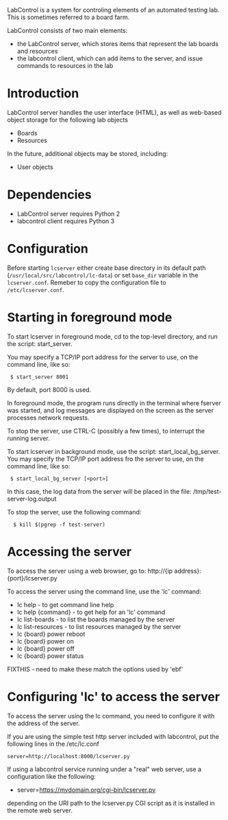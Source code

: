 LabControl is a system for controling elements of an automated testing lab.
This is sometimes referred to a board farm.

LabControl consists of two main elements:
 - the LabControl server, which stores items that represent the lab
   boards and resources
 - the labcontrol client, which can add items to the server, and
   issue commands to resources in the lab

Introduction
============
LabControl server handles the user interface (HTML),
as well as web-based object storage for the following lab objects
 * Boards
 * Resources

In the future, additional objects may be stored, including:
 * User objects

Dependencies
============

* LabControl server requires Python 2
* labcontrol client requires Python 3

Configuration
=============

Before starting `lcserver` either create base directory in its default path
(`/usr/local/src/labcontrol/lc-data`) or set `base_dir` variable in the
`lcserver.conf`. Remeber to copy the configuration file to
`/etc/lcserver.conf`.

Starting in foreground mode
===========================
To start lcserver in foreground mode, cd to the top-level directory,
and run the script: start_server.

You may specify a TCP/IP port address for the server to use, on the
command line, like so:

```
 $ start_server 8001
```

By default, port 8000 is used.

In foreground mode, the program runs directly in the terminal where
fserver was started, and log messages are displayed on the screen
as the server processes network requests.

To stop the server, use CTRL-C (possibly a few times), to interrupt
the running server.

To start lcserver in background mode, use the script: start_local_bg_server.
You may specify the TCP/IP port address fro the server to use, on the
command line, like so:
```
 $ start_local_bg_server [<port>]
```

In this case, the log data from the server will be placed in the
file: /tmp/test-server-log.output

To stop the server, use the following command:
```
  $ kill $(pgrep -f test-server)
```

Accessing the server
====================
To access the server using a web browser, go to:
 http://{ip address}:{port}/lcserver.py

To access the server using the command line, use the 'lc' command:
 * lc help - to get command line help
 * lc help {command} - to get help for an 'lc' command
 * lc list-boards - to list the boards managed by the server
 * lc list-resources - to list resources managed by the server
 * lc {board} power reboot
 * lc {board} power on
 * lc {board} power off
 * lc {board} power status

FIXTHIS - need to make these match the options used by 'ebf'

Configuring 'lc' to access the server
======================================
To access the server using the lc command, you need to configure
it with the address of the server.

If you are using the simple test http server included with labcontrol,
put the following lines in the /etc/lc.conf

```
server=http://localhost:8000/lcserver.py
```

If using a labcontrol service running under a "real" web server,
use a configuration like the following:

 * server=https://mydomain.org/cgi-bin/lcserver.py

depending on the URI path to the lcserver.py CGI script as it is
installed in the remote web server.

